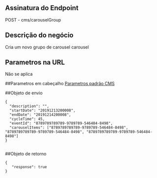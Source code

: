 ## Assinatura do Endpoint
POST - cms/carouselGroup

## Descrição do negócio
Cria um novo grupo de carousel carousel

## Parametros na URL
Não se aplica

##Parametros em cabeçalho
[Parametros padrão CMS](/API-\(Endpoints\)/Parametros-padrão-CMS)


##Objeto de envio
```
{
  "description": "",
  "startDate": "20191213200008",
  "endDate": "20191214200008",
  "cycleTime": 45,
  "eventId": "8789789789789-9789789-546484-8498",
  "carouselItems": ["8789789789789-9789789-546484-8498", "8789789789789-9789789-546484-8498", "8789789789789-9789789-546484-8498"]
}
  
```

##Objeto de retorno

```
{
   "response": true
}
```